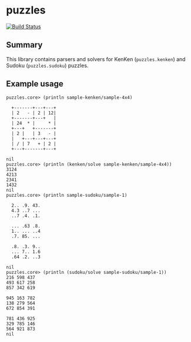 # puzzles

[![Build Status](https://travis-ci.org/raxod502/puzzles.svg?branch=master)](https://travis-ci.org/raxod502/puzzles)

## Summary

This library contains parsers and solvers for KenKen
(`puzzles.kenken`) and Sudoku (`puzzles.sudoku`) puzzles.

## Example usage

```
puzzles.core> (println sample-kenken/sample-4x4)

  +-------+---+---+
  | 2   - | 2 | 12|
  +-------+---+   |
  | 24  * |     * |
  +---+   +-------+
  | 2 |   | 3   - |
  |   +---+---+---+
  | / | 7   + | 2 |
  +---+-------+---+

nil
puzzles.core> (println (kenken/solve sample-kenken/sample-4x4))
3124
4213
2341
1432
nil
puzzles.core> (println sample-sudoku/sample-1)

  2.. .9. 43.
  4.3 ..7 ...
  ..7 .4. .1.

  ... .63 .8.
  1.. ... ..4
  .7. 85. ...

  .8. .3. 9..
  ... 7.. 1.6
  .64 .2. ..3

nil
puzzles.core> (println (sudoku/solve sample-sudoku/sample-1))
216 598 437
493 617 258
857 342 619

945 163 782
138 279 564
672 854 391

781 436 925
329 785 146
564 921 873
nil
```
